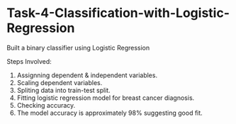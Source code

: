 # Task-4-Classification-with-Logistic-Regression
Built a binary classifier using Logistic Regression

Steps Involved:
1. Assignning dependent & independent variables.
2. Scaling dependent variables.
3. Spliting data into train-test split.
4. Fitting logistic regression model for breast cancer diagnosis.
5. Checking accuracy.
6. The model accuracy is approximately 98% suggesting good fit.
